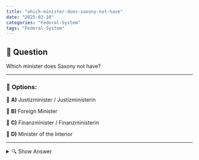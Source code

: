 ```yaml
---
title: "which-minister-does-saxony-not-have"
date: "2025-03-10"
categories: "Federal-System"
tags: "Federal-System"
---
```


## 📌 **Question**

Which minister does Saxony not have?



---

### 📝 **Options:**

🔘 **A)** Justizminister / Justizministerin

🔘 **B)** Foreign Minister

🔘 **C)** Finanzminister / Finanzministerin

🔘 **D)** Minister of the Interior

---

<details>
  <summary>🔍 Show Answer</summary>

  <p>
💡  <b>Correct Answer:</b>  b
  </p>
  <p>
    📖<b>Explanation:</b>
    Sachsen (Saxony) is a federal state in Germany with its own state government responsible for areas like justice, finance, and interior affairs. State governments typically have ministers overseeing these domains to manage regional policies and administration. However, certain ministries, such as foreign affairs, are handled exclusively at the national level by the federal government. This means that while Saxony has ministers for justice, finance, and interior matters, it does not have a dedicated foreign minister, as international relations are managed by Germany’s central government.
  </p>
</details>
